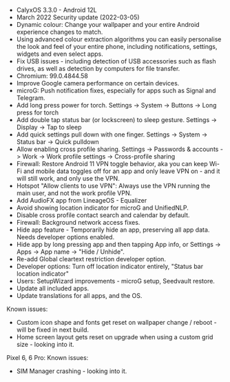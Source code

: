 * CalyxOS 3.3.0 - Android 12L
* March 2022 Security update (2022-03-05)
* Dynamic colour: Change your wallpaper and your entire Android experience changes to match.
* Using advanced colour extraction algorithms you can easily personalise the look and feel of your entire phone, including notifications, settings, widgets and even select apps.
* Fix USB issues - including detection of USB accessories such as flash drives, as well as detection by computers for file transfer.
* Chromium: 99.0.4844.58
* Improve Google camera performance on certain devices.
* microG: Push notification fixes, especially for apps such as Signal and Telegram.
* Add long press power for torch. Settings -> System -> Buttons -> Long press for torch
* Add double tap status bar (or lockscreen) to sleep gesture. Settings -> Display -> Tap to sleep
* Add quick settings pull down with one finger. Settings -> System -> Status bar -> Quick pulldown
* Allow enabling cross profile sharing. Settings -> Passwords & accounts -> Work -> Work profile settings -> Cross-profile sharing
* Firewall: Restore Android 11 VPN toggle behavior, aka you can keep Wi-Fi and mobile data toggles off for an app and only leave VPN on - and it will still work, and only use the VPN.
* Hotspot "Allow clients to use VPN": Always use the VPN running the main user, and not the work profile VPN.
* Add AudioFX app from LineageOS - Equalizer
* Avoid showing location indicator for microG and UnifiedNLP.
* Disable cross profile contact search and calendar by default.
* Firewall: Background network access fixes.
* Hide app feature - Temporarily hide an app, preserving all app data. Needs developer options enabled.
* Hide app by long pressing app and then tapping App info, or Settings -> Apps -> App name -> "Hide / Unhide".
* Re-add Global cleartext restriction developer option.
* Developer options: Turn off location indicator entirely, "Status bar location indicator"
* Users: SetupWizard improvements - microG setup, Seedvault restore.
* Update all included apps.
* Update translations for all apps, and the OS.

Known issues:
* Custom icon shape and fonts get reset on wallpaper change / reboot - will be fixed in next build.
* Home screen layout gets reset on upgrade when using a custom grid size - looking into it.

Pixel 6, 6 Pro:
Known issues:
* SIM Manager crashing - looking into it.
